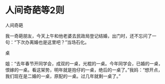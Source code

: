 # 人间奇葩等2则

人间奇葩

我一奇葩朋友，今天上午和他老婆去民政局登记结婚，出门时，还不忘问了一句：“下次办离婚也是这里吧？”当场石化。

桌

姐：“去年春节开同学会，成双的一桌，光棍的一桌。今年同学会，已婚的一桌，恨嫁的一桌。看这架势，明年就是抱仔的一桌，绝后的一桌了。”我妈：“想开点，我们现在是二婚的一桌，原配的一桌。过几年就剩一桌了。”